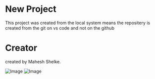 # New Project

This project was created from the local system means the repositery is created from the git on vs code and not on the github

# Creator 
 created by Mahesh Shelke.
 
![Image](https://github.com/user-attachments/assets/93f7c210-e1a5-4944-90fe-0d83406827aa)
![Image](https://github.com/user-attachments/assets/8dee4637-8bd9-4e98-8044-dd9a1c320522)
